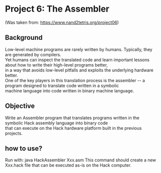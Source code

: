 
# Project 6: The Assembler

(Was taken from: https://www.nand2tetris.org/project06)
## Background
Low-level machine programs are rarely written by humans. Typically, they are generated by compilers. \
Yet humans can inspect the translated code and learn important lessons about how to write their high-level programs better, \
in a way that avoids low-level pitfalls and exploits the underlying hardware better.\
One of the key players in this translation process is the assembler -- a program designed to translate code written in a symbolic \
machine language into code written in binary machine language.

## Objective
Write an Assembler program that translates programs written in the symbolic Hack assembly language into binary code \
that can execute on the Hack hardware platform built in the previous projects.

## how to use?
Run with: java HackAssembler Xxx.asm
This command should create a new Xxx.hack file that can be executed as-is on the Hack computer.

